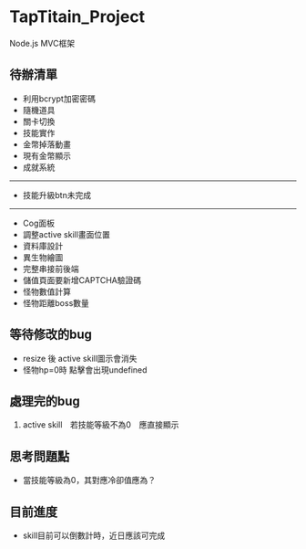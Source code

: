 # TapTitain_Project


Node.js
MVC框架

## 待辦清單
* 利用bcrypt加密密碼
* 隨機道具
* 關卡切換
* 技能實作
* 金幣掉落動畫
* 現有金幣顯示
* 成就系統
-------------------
* 技能升級btn未完成
-------------------
* Cog面板
* 調整active skill畫面位置
* 資料庫設計
* 異生物繪圖
* 完整串接前後端
* 儲值頁面要新增CAPTCHA驗證碼
* 怪物數值計算
* 怪物距離boss數量

## 等待修改的bug
* resize 後 active skill圖示會消失
* 怪物hp=0時 點擊會出現undefined

## 處理完的bug
1. active skill　若技能等級不為0　應直接顯示

## 思考問題點
* 當技能等級為0，其對應冷卻值應為？

## 目前進度
* skill目前可以倒數計時，近日應該可完成